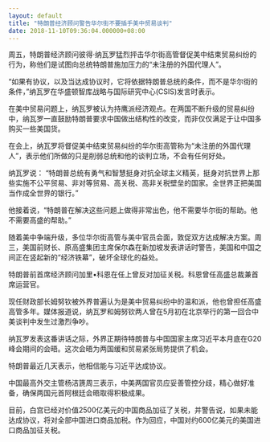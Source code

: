 ```yaml
---
layout: default
title: "特朗普经济顾问警告华尔街不要插手美中贸易谈判"
date: 2018-11-10T09:36:04.000000+08:00
---
```


周五，特朗普经济顾问彼得·纳瓦罗猛烈抨击华尔街高管督促美中结束贸易纠纷的行为，称他们是试图向总统特朗普施加压力的“未注册的外国代理人”。

“如果有协议，以及当达成协议时，它将依据特朗普总统的条件，而不是华尔街的条件，”纳瓦罗在华盛顿智库战略与国际研究中心(CSIS)发言时表示。

在美中贸易问题上，纳瓦罗被认为持鹰派经济观点。在两国不断升级的贸易纠纷中，纳瓦罗一直鼓励特朗普要求中国做出结构性的改变，而非仅仅满足于让中国多购买一些美国货。

在会上，纳瓦罗将督促美中结束贸易纠纷的华尔街高管称为“未注册的外国代理人”，表示他们所做的只是削弱总统和他的谈判立场，不会有任何好处。

纳瓦罗说： “特朗普总统有勇气和智慧挺身对抗全球主义精英，挺身对抗世界上那些实施不公平贸易、非对等贸易、高关税、高非关税壁垒的国家。全世界正把美国当作成全世界的银行。”

他接着说，“特朗普在解决这些问题上做得非常出色，他不需要华尔街的帮助。他不需要高盛的帮助。”

随着美中争端升级，多位华尔街高管与美中官员会面，敦促双方达成解决方案。周三，美国前财长、原高盛集团主席保尔森在新加坡发表讲话时警告，美国和中国之间正在竖起新的“经济铁幕”，破坏全球化的益处。

特朗普前首席经济顾问加里•科恩在任上曾反对加征关税。科恩曾任高盛总裁兼首席运营官。

现任财政部长姆努钦被外界普遍认为是美中贸易纠纷中的温和派，他也曾担任高盛高管多年。媒体报道说，纳瓦罗和姆努钦两人曾在5月初在北京举行的第一回合中美谈判中发生过激烈争吵。

纳瓦罗发表这番讲话之际，外界正期待特朗普与中国国家主席习近平本月底在G20峰会期间的会晤。这次会晤为两国缓和贸易紧张局势提供了机会。

特朗普最近几天表示，他相信能与习近平达成协议。

中国最高外交主管杨洁篪周三表示，中美两国官员应妥善管控分歧，精心做好准备，确保两国元首阿根廷会晤取得积极成果。

目前，白宫已经对价值2500亿美元的中国商品加征了关税，并警告说，如果未能达成协议，将对全部中国进口商品加税。作为回应，中国对约600亿美元的美国进口商品加征关税。

